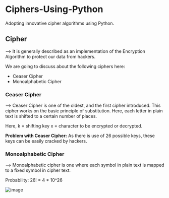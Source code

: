 # Ciphers-Using-Python
Adopting innovative cipher algorithms using Python.


## Cipher
--> It is generally described as an implementation of the Encryption Algorithm to protect our data from hackers.

We are going to discuss about the following ciphers here:
* Ceaser Cipher
* Monoalphabetic Cipher

### Ceaser Cipher
-->  Ceaser Cipher is one of the oldest, and the first cipher introduced. This cipher works on the basic principle of substitution. Here, each letter in plain text is shifted        to a certain number of places.






Here, k = shifting key
      x = character to be encrypted or decrypted.
      
**Problem with Ceaser Cipher:**  As there is use of 26 possible keys, these keys can be easily cracked by hackers.

### Monoalphabetic Cipher
--> Monoalphabetic cipher is one where each symbol in plain text is mapped to a fixed symbol in cipher text.
    
Probability: 26! = 4 * 10^26

![image](https://user-images.githubusercontent.com/82859040/121530360-116ab400-ca1d-11eb-9c28-31c6ff7011b4.png)
